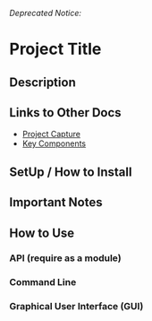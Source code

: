 *Deprecated Notice:*

<!-- Note to the developer: you are writing this for another member of your team (we are the audience) -->

# Project Title

## Description

## Links to Other Docs

- [Project Capture](./ProjectCaptureDoc.md)
- [Key Components](./KeyComponentsDoc.md)

## SetUp / How to Install

## Important Notes

## How to Use

### API (require as a module)

### Command Line

### Graphical User Interface (GUI)


